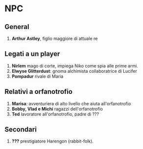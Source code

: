 # NPC
## General
1.  **Arthur Astley**, figlio maggiore di attuale re

## Legati a un player
1. **Nirlem** mago di corte, impiega Niko come spia alle prime armi.
2. **Elwyse Glitterdust**: gnoma alchimista collaboratrice di Lucifer
3. **Pompadur** rivale di Maria

## Relativi a orfanotrofio
1. **Marisa**: avventuriera di alto livello che aiuta all'orfanotrofio 
2. **Bobby, Vlad e Michi** ragazzi dell'orfanotrofio
3. **Ted** lavoratore all'orfanotrofio, padre di ???

## Secondari
1. **???** prestigiatore Harengon (rabbit-folk).